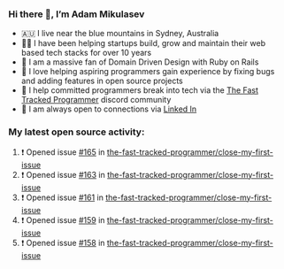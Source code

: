 ### Hi there 👋, I’m Adam Mikulasev

- 🇦🇺 I live near the blue mountains in Sydney, Australia
- 👨‍💻 I have been helping startups build, grow and maintain their web based tech stacks for over 10 years
- 💎 I am a massive fan of Domain Driven Design with Ruby on Rails
- 💞️ I love helping aspiring programmers gain experience by fixing bugs and adding features in open source projects
- 🌱 I help committed programmers break into tech via the [The Fast Tracked Programmer](https://discord.com/invite/VaH6yVGe53) discord community
- 🔗 I am always open to connections via [Linked In](https://www.linkedin.com/in/adam-mikulasev-32690591/)

### My latest open source activity:

<!--START_SECTION:activity-->
1. ❗️ Opened issue [#165](https://github.com/the-fast-tracked-programmer/close-my-first-issue/issues/165) in [the-fast-tracked-programmer/close-my-first-issue](https://github.com/the-fast-tracked-programmer/close-my-first-issue)
2. ❗️ Opened issue [#163](https://github.com/the-fast-tracked-programmer/close-my-first-issue/issues/163) in [the-fast-tracked-programmer/close-my-first-issue](https://github.com/the-fast-tracked-programmer/close-my-first-issue)
3. ❗️ Opened issue [#161](https://github.com/the-fast-tracked-programmer/close-my-first-issue/issues/161) in [the-fast-tracked-programmer/close-my-first-issue](https://github.com/the-fast-tracked-programmer/close-my-first-issue)
4. ❗️ Opened issue [#159](https://github.com/the-fast-tracked-programmer/close-my-first-issue/issues/159) in [the-fast-tracked-programmer/close-my-first-issue](https://github.com/the-fast-tracked-programmer/close-my-first-issue)
5. ❗️ Opened issue [#158](https://github.com/the-fast-tracked-programmer/close-my-first-issue/issues/158) in [the-fast-tracked-programmer/close-my-first-issue](https://github.com/the-fast-tracked-programmer/close-my-first-issue)
<!--END_SECTION:activity-->
